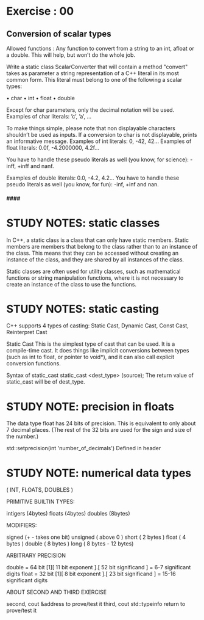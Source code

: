 
# Exercise : 00
## Conversion of scalar types

Allowed functions : 
Any function to convert from a string to an int, afloat or a double. 
This will help, but won’t do the whole job.

Write a static class ScalarConverter that will contain a method "convert" takes as
parameter a string representation of a C++ literal in its most common form. This literal
must belong to one of the following a scalar types:

• char
• int
• float
• double

Except for char parameters, only the decimal notation will be used.
Examples of char literals: ’c’, ’a’, ...

To make things simple, please note that non displayable characters shouldn’t be used as
inputs. If a conversion to char is not displayable, prints an informative message.
Examples of int literals: 0, -42, 42...
Examples of float literals: 0.0f, -4.2000000, 4.2f...

You have to handle these pseudo literals as well (you know, for science): -inff, +inff
and nanf.

Examples of double literals: 0.0, -4.2, 4.2...
You have to handle these pseudo literals as well (you know, for fun): -inf, +inf and nan.


#### #### ####

# STUDY NOTES: static classes

In C++, a static class is a class that can only have static members. Static members are members that belong to the class rather than to an instance of the class. This means that they can be accessed without creating an instance of the class, and they are shared by all instances of the class. 

Static classes are often used for utility classes, such as mathematical functions or string manipulation functions, where it is not necessary to create an instance of the class to use the functions.


# STUDY NOTES: static casting

C++ supports 4 types of casting: Static Cast, Dynamic Cast, Const Cast, Reinterpret Cast

Static Cast
This is the simplest type of cast that can be used. It is a compile-time cast. 
It does things like implicit conversions between types (such as int to float, 
or pointer to void*), and it can also call explicit conversion functions.

Syntax of static_cast
static_cast <dest_type> (source);
The return value of static_cast will be of dest_type.


# STUDY NOTE: precision in floats

The data type float has 24 bits of precision. 
This is equivalent to only about 7 decimal places. 
(The rest of the 32 bits are used for the sign and size of the number.)

std::setprecision(int 'number_of_decimals') 
Defined in header <iomanip>



# STUDY NOTE: numerical data types 
( INT, FLOATS, DOUBLES )


PRIMITIVE BUILTIN TYPES:

intigers (4bytes)
floats (4bytes)
doubles (8bytes)

MODIFIERS:

signed (+ - takes one bit)
unsigned ( above 0 )
short ( 2 bytes )
float ( 4 bytes )
double ( 8 bytes )
long ( 8 bytes - 12 bytes)

ARBITRARY PRECISION

double = 64 bit [1][ 11 bit exponent ].[ 52 bit significand ] =  6-7 significant digits
float  = 32 bit [1][ 8 bit exponent ].[ 23 bit significand ] = 15-16 significant digits




ABOUT SECOND AND THIRD EXERCISE

second, cout &address to prove/test it
third, cout std::typeinfo return to prove/test it